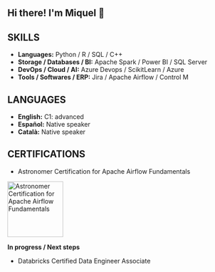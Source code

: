 ## Hi there! I'm Miquel 👋

## SKILLS

* **Languages:** Python / R / SQL / C++
* **Storage / Databases / BI:** Apache Spark / Power BI / SQL Server
* **DevOps / Cloud / AI:** Azure Devops / ScikitLearn / Azure
* **Tools / Softwares / ERP:** Jira / Apache Airflow / Control M

## LANGUAGES

* **English:** C1: advanced
* **Español:** Native speaker
* **Català:** Native speaker

## CERTIFICATIONS

* Astronomer Certification for Apache Airflow Fundamentals

<a href="https://www.credly.com/badges/badeb2ec-0172-406c-a5ef-cb57e0c0ca5b/public_url" rel="nofollow">
  <img src="https://images.credly.com/size/110x110/images/655a478d-ecde-4a92-afcd-3c7be176ccf3/image.png" alt="Astronomer Certification for Apache Airflow Fundamentals" height="125" style="max-width: 100%;">
</a>

**In progress / Next steps**

* Databricks Certified Data Engineer Associate
